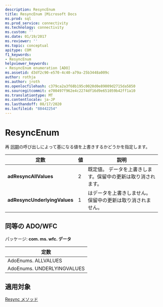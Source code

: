 ```yaml
---
description: ResyncEnum
title: ResyncEnum |Microsoft Docs
ms.prod: sql
ms.prod_service: connectivity
ms.technology: connectivity
ms.custom: ''
ms.date: 01/19/2017
ms.reviewer: ''
ms.topic: conceptual
apitype: COM
f1_keywords:
- ResyncEnum
helpviewer_keywords:
- ResyncEnum enumeration [ADO]
ms.assetid: d3df2c90-e570-4c40-a79a-25b3448a009c
author: rothja
ms.author: jroth
ms.openlocfilehash: c379ca2a3f68b195c0020d0e89009d2715da5850
ms.sourcegitcommit: e700497f962e4c2274df16d9e651059b42ff1a10
ms.translationtype: MT
ms.contentlocale: ja-JP
ms.lasthandoff: 08/17/2020
ms.locfileid: "88442254"
---
```

# <a name="resyncenum"></a>ResyncEnum
再 [同期](../../../ado/reference/ado-api/resync-method.md)の呼び出しによって基になる値を上書きするかどうかを指定します。  
  
|定数|値|説明|  
|--------------|-----------|-----------------|  
|**adResyncAllValues**|2|既定値。 データを上書きします。保留中の更新は取り消されます。|  
|**adResyncUnderlyingValues**|1|はデータを上書きしません。保留中の更新は取り消されません。|  
  
## <a name="adowfc-equivalent"></a>同等の ADO/WFC  
 パッケージ: **com. ms. wfc. データ**  
  
|定数|  
|--------------|  
|AdoEnums. ALLVALUES|  
|AdoEnums. UNDERLYINGVALUES|  
  
## <a name="applies-to"></a>適用対象  
 [Resync メソッド](../../../ado/reference/ado-api/resync-method.md)
